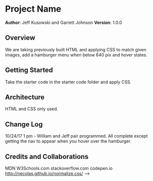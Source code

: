 # Project Name

**Author**: Jeff Kusowski and Garrett Johnson
**Version**: 1.0.0

## Overview
We are taking previously built HTML and applying CSS to match given images, add a hamburger menu when below 640 pix and hover states.

## Getting Started
Take the starter code in  the starter code folder and apply CSS.

## Architecture
HTML and CSS only used.

## Change Log
10/24/17  1 pm - William and Jeff pair programmed.  All complete except getting the nav to appear when you hover over the hamburger.

## Credits and Collaborations
MDN
W3Schools.com
stackoverflow.com
codepen.io
http://necolas.github.io/normalize.css/
-->
